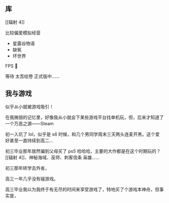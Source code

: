 ## 库

[[辐射 4]]

比较偏爱模拟经营
- 星露谷物语
- 缺氧
- 环世界

FPS 🙅

等待 太吾绘卷 正式版中……

## 我与游戏

似乎从小就被游戏吸引！

在我微弱的记忆里，好像我从小就会下某些游戏平台找单机玩，但，后来才知道了一个万恶之源——Steam

初一入坑了 lol，似乎是 s6 时候，和几个男同学周末三天两头连麦开黑。这个爱好甚至一直持续到高二...

初三毕业那年居然骗到父母买了 ps5 哈哈哈，主要的大作都是在这个时期玩的？ [[辐射 4]]、神秘海域、巫师、刺客信条 枭雄……

初三那年转学去外省，

高三一年几乎没有碰游戏。

高三毕业我以为我终于有无尽的时间来享受游戏了，特地买了个游戏本神舟，但事实是，

